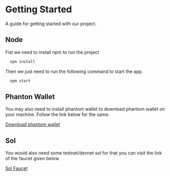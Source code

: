 # Getting Started

A guide for getting started with our project.

## Node

Fist we need to install npm to run the project

```bash
  npm install
```

Then we just need to run the following command to start the app.

```bash
  npm start
```

## Phanton Wallet

You may also need to install phantom wallet to download phantom wallet on your machine.
Follow the link below for the same.

[Download phantom wallet](https://phantom.app/download)

## Sol

You would also need some testnet/devnet sol for that you can visit the link of the faucet given below.

[Sol Faucet](https://solfaucet.com/)
